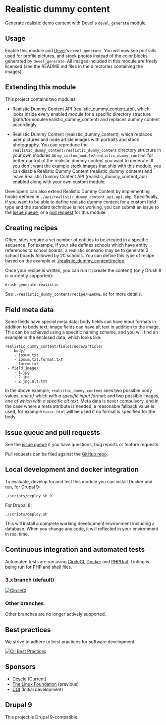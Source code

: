 Realistic dummy content
=======================

Generate realistic demo content with
[Devel](https://drupal.org/project/devel)'s `devel_generate` module.

Usage
-----

Enable this module and [Devel](https://drupal.org/project/devel)'s
`devel_generate`. You will now see portraits used for profile pictures, and
stock photos instead of the color blocks generated by `devel_generate`. All
images included in this module are freely licensed (see the README.md files in
the directories containing the images).

Extending this module
-----

This project contains two modules:

 * Realistic Dummy Content API (realistic\_dummy\_content\_api), which looks
   inside every enabled module for a specific directory structure
   (path/to/module/realistic_dummy_content) and replaces dummy content
   accordingly.

 * Realistic Dummy Content (realistic\_dummy\_content), which replaces user
   pictures and node article images with portraits and stock photography. You
   can reproduce the `realistic_dummy_content/realistic_dummy_content`
   directory structure in your own modules as
   `my_custom_module/realistic_dummy_content` for better control of the
   realistic dummy content you want to generate. If you don't want the example
   stock images that ship with this module, you can disable Realistic Dummy
   Content (realistic\_dummy\_content) and leave Realistic Dummy Content API
   (realistic\_dummy\_content\_api) enabled along with your own custom module.

Developers can also extend Realistic Dummy Content by implementing hooks
defined in `./api/realistic_dummy_content_api.api.php`. Specifically, if you
want to be able to define realistic dummy content for a custom field type and
the standard technique is not working, you can submit an issue to the [issue
queue](https://drupal.org/project/issues/2253941?categories=All), or a
[pull request](https://github.com/dcycle/realistic_dummy_content) for this
module.

Creating recipes
-----

Often, sites require a set number of entities to be created in a specific
sequence. For example, if your site defines schools which have entity
references to school boards, a realistic scenario may be to generate 3 school
boards followed by 20 schools. You can define this type of recipe based on the
example at [./realistic_dummy_content/recipe](http://cgit.drupalcode.org/realistic_dummy_content/tree/realistic_dummy_content/recipe/realistic_dummy_content.recipe.inc).

Once your recipe is written, you can run it (create the content) (only Drush 8 is currently supported):

    drush generate-realistic

See `./realistic_dummy_content/recipe/README.md` for more details.

Field meta data
-----

Some fields have special meta data: body fields can have input formats in addition to body text; image fields can have alt text in addition to the image. This can be achieved using a specific naming scheme, and you will find an example in the enclosed data, which looks like:

    realistic_dummy_content/fields/node/article/
      - body/
        - ipsum.txt
        - ipsum.txt.format.txt
        - lorem.txt
     - field_image/
        - 1.jpg
        - 2.jpg
        - 2.jpg.alt.txt

In the above example, `realistic_dummy_content` sees two possible body values,
_one of which with a specific input format_; and two possible images, _one of
which with a specific alt text_. Meta data is never compulsory, and in the case
where a meta attribute is needed, a reasonable fallback value is used, for
example `basic_html` will be used if no format is specified for the body.

Issue queue and pull requests
-----

See the [issue queue](https://drupal.org/project/issues/2253941?categories=All) if you have questions, bug reports or feature requests.

Pull requests can be filed against the [GitHub repo](https://github.com/dcycle/realistic_dummy_content).

Local development and docker integration
-----

To evaluate, develop for and test this module you can install Docker and run, for Drupal 9:

    ./scripts/deploy.sh 9

For Drupal 8:

    ./scripts/deploy.sh

This will install a complete working development environment including a database. When you change any code, it will reflected in your environment in real time.

Continuous integration and automated tests
-----

Automated tests are run using
[CircleCI](https://circleci.com/gh/dcycle/realistic_dummy_content),
[Docker](https://www.docker.com/products/docker) and
[PHPUnit](https://phpunit.de). Linting is being run for PHP and shell files.

### 3.x branch (default)

[![CircleCI](https://circleci.com/gh/dcycle/realistic_dummy_content/tree/3.x.svg?style=svg)](https://circleci.com/gh/dcycle/realistic_dummy_content/tree/3.x)

### Other branches

Other branches are no longer actively supported.

Best practices
-----

We strive to adhere to best practices for software development.

[![CII Best Practices](https://bestpractices.coreinfrastructure.org/projects/97/badge)](https://bestpractices.coreinfrastructure.org/projects/97)

Sponsors
-----

 * [Dcycle](http://dcycle.com/) (Current)
 * [The Linux Foundation](http://www.linuxfoundation.org/) (previous)
 * [CGI](http://cgi.com/) (Initial development)

Drupal 9
-----

This project is Drupal 9-compatible.
